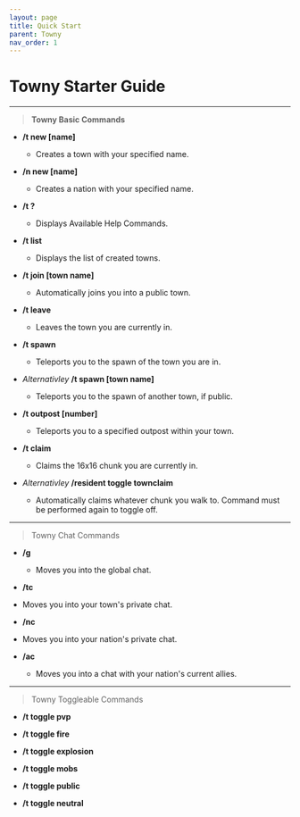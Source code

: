 ```yaml
---
layout: page
title: Quick Start
parent: Towny
nav_order: 1
---
```


# Towny Starter Guide #

---

> **Towny Basic Commands**

 - **/t new [name]**

   - Creates a town with your specified name.

 - **/n new [name]**

   - Creates a nation with your specified name.

 - **/t ?**

   - Displays Available Help Commands.

 - **/t list**

   - Displays the list of created towns.

 - **/t join [town name]**
   
   - Automatically joins you into a public town.

 - **/t leave**

   - Leaves the town you are currently in.

 - **/t spawn**
   
   - Teleports you to the spawn of the town you are in.

 - *Alternativley* **/t spawn [town name]**

   - Teleports you to the spawn of another town, if public.
     
 - **/t outpost [number]**
 
   - Teleports you to a specified outpost within your town.

 - **/t claim**

   - Claims the 16x16 chunk you are currently in.

- *Alternativley* **/resident toggle townclaim**

   - Automatically claims whatever chunk you walk to. Command must be performed again to toggle off.

---

> Towny Chat Commands

 - **/g**

   - Moves you into the global chat.

 - **/tc**

  - Moves you into your town's private chat.

 - **/nc**

  - Moves you into your nation's private chat.

 - **/ac**

   - Moves you into a chat with your nation's current allies.

---

> Towny Toggleable Commands

 - **/t toggle pvp**

 - **/t toggle fire**

 - **/t toggle explosion**

 - **/t toggle mobs**

 - **/t toggle public**

 - **/t toggle neutral**
